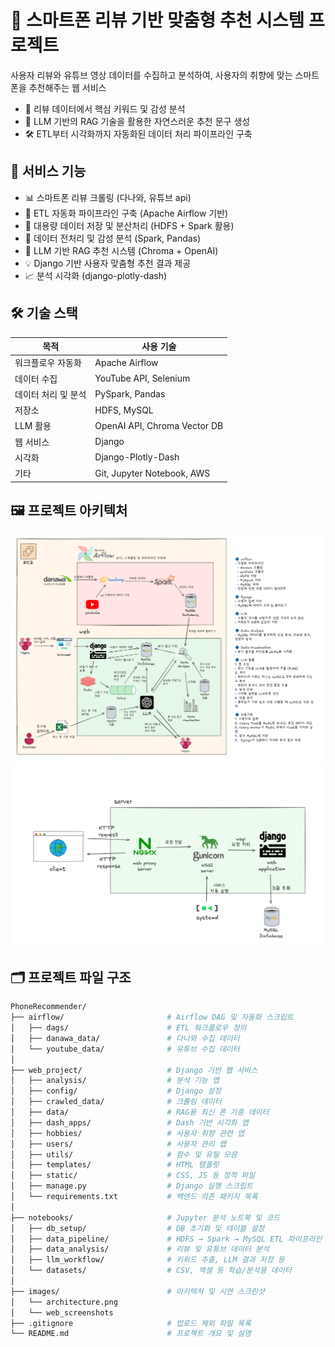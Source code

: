 # 📱 스마트폰 리뷰 기반 맞춤형 추천 시스템 프로젝트

사용자 리뷰와 유튜브 영상 데이터를 수집하고 분석하여, 사용자의 취향에 맞는 스마트폰을 추천해주는 웹 서비스

- 💬 리뷰 데이터에서 핵심 키워드 및 감성 분석
- 🤖 LLM 기반의 RAG 기술을 활용한 자연스러운 추천 문구 생성
- 🛠 ETL부터 시각화까지 자동화된 데이터 처리 파이프라인 구축

## 🔧 서비스 기능

- 📊 스마트폰 리뷰 크롤링 (다나와, 유튜브 api)
- 🔄 ETL 자동화 파이프라인 구축 (Apache Airflow 기반)
- 📂 대용량 데이터 저장 및 분산처리 (HDFS + Spark 활용)
- 🧼 데이터 전처리 및 감성 분석 (Spark, Pandas)
- 🧠 LLM 기반 RAG 추천 시스템 (Chroma + OpenAI)
- 💡 Django 기반 사용자 맞춤형 추천 결과 제공
- 📈 분석 시각화 (django-plotly-dash)

## 🛠 기술 스택

| 목적 | 사용 기술 |
|------|-----------|
| 워크플로우 자동화 | Apache Airflow |
| 데이터 수집 | YouTube API, Selenium |
| 데이터 처리 및 분석 | PySpark, Pandas |
| 저장소 | HDFS, MySQL |
| LLM 활용 | OpenAI API, Chroma Vector DB |
| 웹 서비스 | Django |
| 시각화 | Django-Plotly-Dash |
| 기타 | Git, Jupyter Notebook, AWS |

## 🖼 프로젝트 아키텍처
![image](./images/architecture.png)
![image](./images/web_architecture.png)

## 🗂 프로젝트 파일 구조

```bash
PhoneRecommender/
├── airflow/                       # Airflow DAG 및 자동화 스크립트
│   ├── dags/                      # ETL 워크플로우 정의
│   ├── danawa_data/               # 다나와 수집 데이터
│   └── youtube_data/              # 유튜브 수집 데이터
│
├── web_project/                   # Django 기반 웹 서비스
│   ├── analysis/                  # 분석 기능 앱
│   ├── config/                    # Django 설정
│   ├── crawled_data/              # 크롤링 데이터
│   ├── data/                      # RAG용 최신 폰 기종 데이터
│   ├── dash_apps/                 # Dash 기반 시각화 앱
│   ├── hobbies/                   # 사용자 취향 관련 앱
│   ├── users/                     # 사용자 관리 앱
│   ├── utils/                     # 함수 및 유틸 모음
│   ├── templates/                 # HTML 템플릿
│   ├── static/                    # CSS, JS 등 정적 파일
│   ├── manage.py                  # Django 실행 스크립트
│   └── requirements.txt           # 백엔드 의존 패키지 목록
│
├── notebooks/                     # Jupyter 분석 노트북 및 코드
│   ├── db_setup/                  # DB 초기화 및 테이블 설정
│   ├── data_pipeline/             # HDFS → Spark → MySQL ETL 파이프라인
│   ├── data_analysis/             # 리뷰 및 유튜브 데이터 분석
│   ├── llm_workflow/              # 키워드 추출, LLM 결과 저장 등
│   └── datasets/                  # CSV, 엑셀 등 학습/분석용 데이터
│
├── images/                        # 아키텍처 및 시연 스크린샷
│   └── architecture.png
│   └── web_screenshots
├── .gitignore                     # 업로드 제외 파일 목록
└── README.md                      # 프로젝트 개요 및 설명

```
